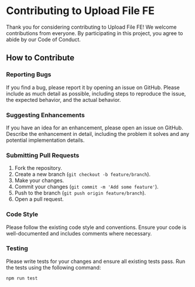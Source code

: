 # Contributing to Upload File FE

Thank you for considering contributing to Upload File FE! We welcome contributions from everyone. By participating in this project, you agree to abide by our Code of Conduct.

## How to Contribute

### Reporting Bugs

If you find a bug, please report it by opening an issue on GitHub. Please include as much detail as possible, including steps to reproduce the issue, the expected behavior, and the actual behavior.

### Suggesting Enhancements

If you have an idea for an enhancement, please open an issue on GitHub. Describe the enhancement in detail, including the problem it solves and any potential implementation details.

### Submitting Pull Requests

1. Fork the repository.
2. Create a new branch (`git checkout -b feature/branch`).
3. Make your changes.
4. Commit your changes (`git commit -m 'Add some feature'`).
5. Push to the branch (`git push origin feature/branch`).
6. Open a pull request.

### Code Style

Please follow the existing code style and conventions. Ensure your code is well-documented and includes comments where necessary.

### Testing

Please write tests for your changes and ensure all existing tests pass. Run the tests using the following command:

```bash
npm run test
